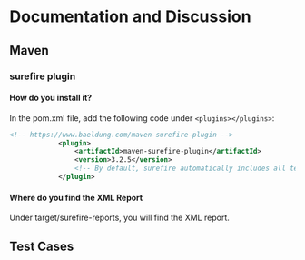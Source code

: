 # Documentation and Discussion

## Maven 

### surefire plugin

#### How do you install it? 
In the pom.xml file, add the following code under `<plugins></plugins>`:
```xml
<!-- https://www.baeldung.com/maven-surefire-plugin -->
            <plugin>
                <artifactId>maven-surefire-plugin</artifactId>
                <version>3.2.5</version>
                <!-- By default, surefire automatically includes all test classes whose name starts with Test, or ends with Test, Tests or TestCase.-->
            </plugin>
```

#### Where do you find the XML Report

Under target/surefire-reports, you will find the XML report.

## Test Cases